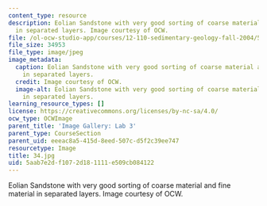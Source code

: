 ```yaml
---
content_type: resource
description: Eolian Sandstone with very good sorting of coarse material and fine material
  in separated layers. Image courtesy of OCW.
file: /ol-ocw-studio-app/courses/12-110-sedimentary-geology-fall-2004/5aab7e2df1072d181111e509cb084122_34.jpg
file_size: 34953
file_type: image/jpeg
image_metadata:
  caption: Eolian Sandstone with very good sorting of coarse material and fine material
    in separated layers.
  credit: Image courtesy of OCW.
  image-alt: Eolian Sandstone with very good sorting of coarse material and fine material
    in separated layers.
learning_resource_types: []
license: https://creativecommons.org/licenses/by-nc-sa/4.0/
ocw_type: OCWImage
parent_title: 'Image Gallery: Lab 3'
parent_type: CourseSection
parent_uid: eeeac8a5-415d-8eed-507c-d5f2c39ee747
resourcetype: Image
title: 34.jpg
uid: 5aab7e2d-f107-2d18-1111-e509cb084122
---
```

Eolian Sandstone with very good sorting of coarse material and fine material in separated layers. Image courtesy of OCW.
